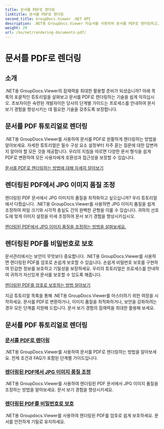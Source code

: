 ```yaml
---
title: 문서를 PDF로 렌더링
linktitle: 문서를 PDF로 렌더링
second_title: GroupDocs.Viewer .NET API
description: .NET용 GroupDocs.Viewer 자습서를 사용하여 문서를 PDF로 렌더링하고, JPG 이미지 품질을 조정하고, 암호로 PDF를 보호하는 방법을 알아보세요.
weight: 29
url: /ko/net/rendering-documents-pdf/
---
```


# 문서를 PDF로 렌더링


## 소개

.NET용 GroupDocs.Viewer의 잠재력을 최대한 활용할 준비가 되셨습니까? 아래 목록의 포괄적인 튜토리얼을 살펴보고 문서를 PDF로 렌더링하는 기술을 쉽게 익히십시오. 초보자이든 숙련된 개발자이든 당사의 단계별 가이드는 프로세스를 안내하여 문서 보기 경험을 향상시키는 데 필요한 기술을 갖추도록 보장합니다.

## 문서를 PDF 튜토리얼로 렌더링

.NET용 GroupDocs.Viewer를 사용하여 문서를 PDF로 원활하게 렌더링하는 방법을 알아보세요. 자세한 튜토리얼은 필수 구성 요소 설정부터 자주 묻는 질문에 대한 답변까지 알아야 할 모든 것을 제공합니다. 우리의 지침을 따르면 다양한 문서 형식을 쉽게 PDF로 변환하여 모든 사용자에게 호환성과 접근성을 보장할 수 있습니다.

[문서를 PDF로 렌더링하는 방법에 대해 자세히 알아보기](./render-to-pdf/)

## 렌더링된 PDF에서 JPG 이미지 품질 조정

렌더링된 PDF 문서에서 JPG 이미지의 품질을 최적화하고 싶으십니까? 우리 튜토리얼에서 다뤘습니다. .NET용 GroupDocs.Viewer를 사용하면 JPG 이미지 품질을 쉽게 조정하여 파일 크기와 시각적 충실도 간의 완벽한 균형을 이룰 수 있습니다. 귀하의 선호도에 맞게 이미지 설정을 미세 조정하여 문서 보기 경험을 향상시키십시오.

[렌더링된 PDF에서 JPG 이미지 품질을 조정하는 방법을 살펴보세요.](./adjust-jpg-quality-pdf/)

## 렌더링된 PDF를 비밀번호로 보호

문서관리에서는 보안이 무엇보다 중요합니다. .NET용 GroupDocs.Viewer를 사용하면 렌더링된 PDF를 암호로 손쉽게 보호할 수 있습니다. 손쉽게 비밀번호 보호를 구현하여 민감한 정보를 보호하고 기밀성을 보장하세요. 우리의 튜토리얼은 프로세스를 안내하여 귀하가 자신있게 문서를 보호할 수 있도록 해줍니다.

[렌더링된 PDF를 암호로 보호하는 방법 알아보기](./protect-pdf/)

지금 튜토리얼 목록을 통해 .NET용 GroupDocs.Viewer를 마스터하기 위한 여정을 시작하세요. 문서를 PDF로 변환하거나, 이미지 품질을 최적화하거나, 보안을 강화하려는 경우 모든 단계를 지원해 드립니다. 문서 보기 경험의 잠재력을 최대한 활용해 보세요.
## 문서를 PDF 튜토리얼로 렌더링
### [문서를 PDF로 렌더링](./render-to-pdf/)
.NET용 GroupDocs.Viewer를 사용하여 문서를 PDF로 렌더링하는 방법을 알아보세요. 전제 조건과 FAQ가 포함된 단계별 가이드입니다.
### [렌더링된 PDF에서 JPG 이미지 품질 조정](./adjust-jpg-quality-pdf/)
.NET용 GroupDocs.Viewer를 사용하여 렌더링된 PDF 문서에서 JPG 이미지 품질을 조정하는 방법을 알아보세요. 문서 보기 경험을 향상시키세요.
### [렌더링된 PDF를 비밀번호로 보호](./protect-pdf/)
.NET용 Groupdocs.Viewer를 사용하여 렌더링된 PDF를 암호로 쉽게 보호하세요. 문서를 안전하게 기밀로 유지하세요.